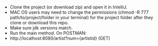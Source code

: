 - Clone the project (or download zip) and open it in IntelliJ.
- MAC OS users may need to change the permissions (chmod -R 777 path/to/project/folder in your terminal) for the project folder after they clone or download this repo.
- Make sure jdk versions match.
- Run the main method.
On POSTMAN:
- http://localhost:8080/artist?num={artistid} (GET)
